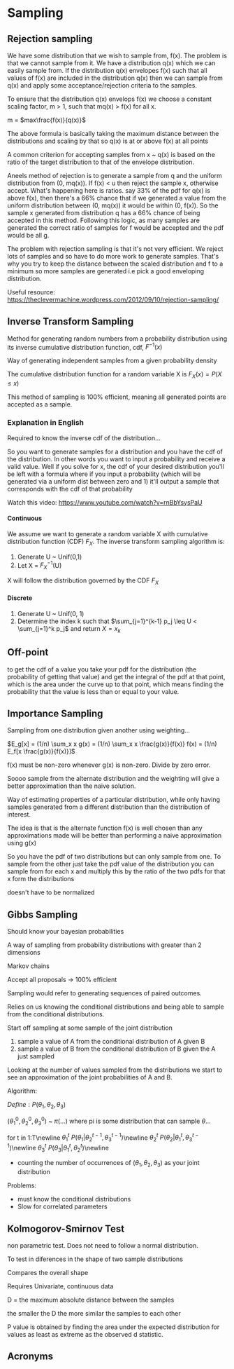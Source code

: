# Sampling

## Rejection sampling

We have some distribution that we wish to sample from, f(x). The problem is that we cannot sample from it. We have a distribution q(x) which we can easily sample from. If the distribution q(x) envelopes f(x) such that all values of f(x) are included in the distribution q(x) then we can sample from q(x) and apply some acceptance/rejection criteria to the samples.

To ensure that the distribution q(x) envelops f(x) we choose a constant scaling factor, m > 1, such that mq(x) > f(x) for all x.

m = $max\frac{f(x)}{q(x)}$

The above formula is basically taking the maximum distance between the distributions and scaling by that so q(x) is at or above f(x) at all points

A common criterion for accepting samples from x ~ q(x) is based on the ratio of the target distribution to that of the envelope distribution.

Aneels method of rejection is to generate a sample from q and the uniform distribution from (0, mq(x)). If f(x) < u then reject the sample x, otherwise accept. What's happening here is ratios. say 33% of the pdf for q(x) is above f(x), then there's a 66% chance that if we generated a value from the uniform distribution between (0, mq(x)) it would be within (0, f(x)). So the sample x generated from distribution q has a 66% chance of being accepted in this method. Following this logic, as many samples are generated the correct ratio of samples for f would be accepted and the pdf would be all g.

The problem with rejection sampling is that it's not very efficient. We reject lots of samples and so have to do more work to generate samples. That's why you try to keep the distance between the scaled distribution and f to a minimum so more samples are generated i.e pick a good enveloping distribution.

Useful resource: https://theclevermachine.wordpress.com/2012/09/10/rejection-sampling/

## Inverse Transform Sampling

Method for generating random numbers from a probability distribution using its inverse cumulative distribution function, cdf, $F^{-1}(x)$

Way of generating independent samples from a given probability density

The cumulative distribution function for a random variable X is $F_X(x) = P(X \leq x)$

This method of sampling is 100% efficient, meaning all generated points are accepted as a sample.

### Explanation in English

Required to know the inverse cdf of the distribution...

So you want to generate samples for a distribution and you have the cdf of the distribution. In other words you want to input a probability and receive a valid value. Well if you solve for x, the cdf of your desired distribution you'll be left with a formula where if you input a probability (which will be generated via a uniform dist between zero and 1) it'll output a sample that corresponds with the cdf of that probability

Watch this video: https://www.youtube.com/watch?v=rnBbYsysPaU

#### Continuous

We assume we want to generate a random variable X with cumulative distribution function (CDF) $F_X$. The inverse transform sampling algorithm is:

1. Generate U ~ Unif(0,1)
2. Let X = $F_X^{-1}$(U)

X will follow the distribution governed by the CDF $F_X$

#### Discrete

1. Generate U ~ Unif(0, 1)
2. Determine the index k such that $\sum_{j=1}^{k-1} p_j \leq U < \sum_{j=1}^k p_j$ and return $X = x_k$

## Off-point

to get the cdf of a value you take your pdf for the distribution (the probability of getting that value) and get the integral of the pdf at that point, which is the area under the curve up to that point, which means finding the probability that the value is less than or equal to your value.

## Importance Sampling

Sampling from one distribution given another using weighting...

$E_g[x] = (1/n) \sum_x x g(x) = (1/n) \sum_x x \frac{g(x)}{f(x)} f(x) = (1/n) E_f[x \frac{g(x)}{f(x)}]$

f(x) must be non-zero whenever g(x) is non-zero. Divide by zero error.

Soooo sample from the alternate distribution and the weighting will give a better approximation than the naive solution.

Way of estimating properties of a particular distribution, while only having samples generated from a different distribution than the distribution of interest.

The idea is that is the alternate function f(x) is well chosen than any approximations made will be better than performing a naive approximation using g(x)

So you have the pdf of two distributions but can only sample from one. To sample from the other just take the pdf value of the distribution you can sample from for each x and multiply this by the ratio of the two pdfs for that x form the distributions

doesn't have to be normalized

## Gibbs Sampling

Should know your bayesian probabilities

A way of sampling from probability distributions with greater than 2 dimensions

Markov chains

Accept all proposals -> 100% efficient

Sampling would refer to generating sequences of paired outcomes.

Relies on us knowing the conditional distributions and being able to sample from the conditional distributions.

Start off sampling at some sample of the joint distribution

1. sample a value of A from the conditional distribution of A given B
2. sample a value of B from the conditional distribution of B given the A just sampled

Looking at the number of values sampled from the distributions we start to see an approximation of the joint probabilities of A and B.

Algorithm:

$Define: P(\theta_1, \theta_2, \theta_3)$

$(\theta_1^0, \theta_2^0, \theta_3^0)$ ~ $\pi (...)$ where pi is some distribution that can sample $\theta...$

for t in 1:T\newline
$\theta_1^t ~ P(\theta_1 | \theta_2^{t-1}, \theta_3^{t-1})$\newline
$\theta_2^t ~ P(\theta_2 | \theta_1^{t}, \theta_3^{t-1})$\newline
$\theta_3^t ~ P(\theta_3 | \theta_1^{t}, \theta_2^{t})$\newline

- counting the number of occurrences of $(\theta_1, \theta_2, \theta_3)$ as your joint distribution

Problems:

- must know the conditional distributions
- Slow for correlated parameters

## Kolmogorov-Smirnov Test

non parametric test. Does not need to follow a normal distribution.

To test in diferences in the shape of two sample distributions

Compares the overall shape

Requires Univariate, continuous data

D = the maximum absolute distance between the samples

the smaller the D the more similar the samples to each other

P value is obtained by finding the area under the expected distribution for values as least as extreme as the observed d statistic.

## Acronyms
